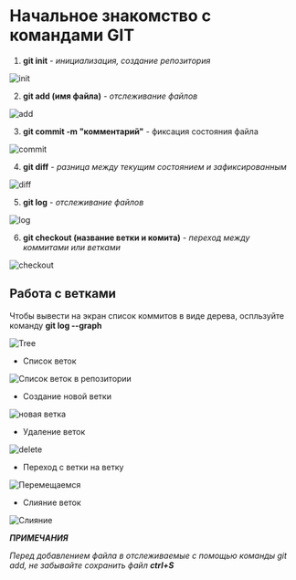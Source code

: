 # Начальное знакомство с командами GIT

1. **git init** - *инициализация, создание репозитория*

![init](gitinit.png)

2. **git add (имя файла)** - *отслеживание файлов*

![add](gitadd.png)

3. **git commit -m "комментарий"** - фиксация состояния файла

![commit](gitcommit.png)

4. **git diff** - *разница между текущим состоянием и зафиксированным*

![diff](gidiff.png)

5. **git log** - *отслеживание файлов*

![log](gitlog.png)

6. **git checkout (название ветки и комита)** - *переход между коммитами или ветками*

![checkout](gitcheck.png)

## Работа с ветками

Чтобы вывести на экран список коммитов в виде дерева, оспльзуйте команду __git log --graph__

![Tree](graph.png)
* Список веток

![Список веток в репозитории](gitbranch.png)

* Создание новой ветки

![новая ветка](gitbranchnew.png)

* Удаление веток

![delete](brachdel.png)

* Переход с ветки на ветку

![Перемещаемся](brancheck.png)

* Слияние веток

![Слияние](merge.png)

_**ПРИМЕЧАНИЯ**_

_Перед добавлением файла в отслеживаемые с помощью команды git add, не забывайте сохранить файл **ctrl+S**_
